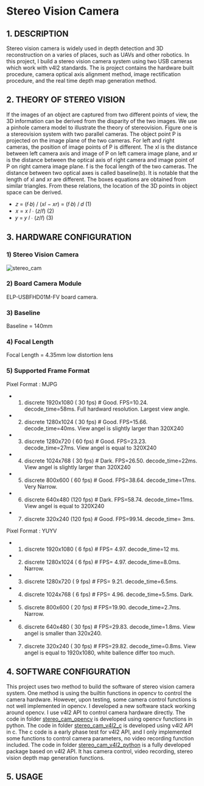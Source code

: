 # Stereo Vision Camera
## 1. DESCRIPTION
Stereo vision camera is widely used in depth detection and 3D reconstruction on a varies of places, such as UAVs and other robotics. In this project, I build a stereo vision camera system using two USB cameras which work with v4l2 standards. The is project contains the hardware built procedure, camera optical axis alignment method, image rectification procedure, and the real time depth map generation method.

## 2. THEORY OF STEREO VISION
If the images of an object are captured from two different points of view, the 3D information can be derived from the disparity of the two images. We use a pinhole camera model to illustrate the theory of stereovision. Figure one is a stereovision system with two parallel cameras. The object point P is projected on the image plane of the two cameras. For left and right cameras, the position of image points of P is different. The xl is the distance between left camera axis and image of P on left camera image plane, and xr is the distance between the optical axis of right camera and image point of P on right camera image plane. f is the focal length of the two cameras. The distance between two optical axes is called baseline(b). It is notable that the length of xl and xr are different. The boxes equations are obtained from similar triangles. From these relations, the location of the 3D points in object space can be derived.
-  𝑧 = (𝑓∙𝑏) / (𝑥𝑙 − 𝑥𝑟) = (𝑓∙𝑏) / 𝑑    (1)  
-  𝑥 = 𝑥 𝑙 ∙ (𝑧/𝑓)                      (2)  
-  𝑦 = 𝑦 𝑙 ∙ (𝑧/𝑓)                      (3)  

## 3. HARDWARE CONFIGURATION
### 1) Stereo Vision Camera
![stereo_cam](pic/stereo_cam.jpg)

### 2) Board Camera Module
ELP-USBFHD01M-FV board camera.

### 3) Baseline
Baseline = 140mm

### 4) Focal Length
Focal Length = 4.35mm low distortion lens

### 5) Supported Frame Format
Pixel Format : MJPG  
- 1) discrete 1920x1080 ( 30 fps) # Good. FPS=10.24. decode_time=58ms. Full hardward resolution. Largest view angle.
- 2) discrete 1280x1024 ( 30 fps) # Good. FPS=15.66. decode_time=40ms. View angel is slightly larger than 320X240
- 3) discrete 1280x720  ( 60 fps) # Good. FPS=23.23. decode_time=27ms. View angel is equal to 320X240
- 4) discrete 1024x768  ( 30 fps) # Dark. FPS=26.50. decode_time=22ms. View angel is slightly larger than 320X240
- 5) discrete  800x600  ( 60 fps) # Good. FPS=38.64. decode_time=17ms. Very Narrow.
- 6) discrete  640x480  (120 fps) # Dark. FPS=58.74. decode_time=11ms. View angel is equal to 320X240
- 7) discrete  320x240  (120 fps) # Good. FPS=99.14. decode_time= 3ms. 

Pixel Format : YUYV
- 1) discrete 1920x1080 (  6 fps) # FPS= 4.97. decode_time=12 ms.
- 2) discrete 1280x1024 (  6 fps) # FPS= 4.97. decode_time=8.0ms. Narrow.
- 3) discrete 1280x720  (  9 fps) # FPS= 9.21. decode_time=6.5ms.
- 4) discrete 1024x768  (  6 fps) # FPS= 4.96. decode_time=5.5ms. Dark. 
- 5) discrete  800x600  ( 20 fps) # FPS=19.90. decode_time=2.7ms. Narrow.
- 6) discrete  640x480  ( 30 fps) # FPS=29.83. decode_time=1.8ms. View angel is smaller than 320x240.
- 7) discrete  320x240  ( 30 fps) # FPS=29.82. decode_time=0.8ms. View angel is equal to 1920x1080, white ballence differ too much.

## 4. SOFTWARE CONFIGURATION
This project uses two method to build the software of stereo vision camera system. One method is using the builtin functions in opencv to control the camera hardware. However, upon testing, some camera control functions is not well implemented in opencv. I developed a new software stack working around opencv. I use v4l2 API to control camera hardware directly. The code in folder [stereo_cam_opencv](stereo_cam_opencv/) is developed using opencv functions in python. The code in folder [stereo_cam_v4l2_c](stereo_cam_v4l2_c/) is developed using v4l2 API in c. The c code is a early phase test for v4l2 API, and I only implemented some functions to control camera parameters, no video recording function included. The code in folder [stereo_cam_v4l2_python](stereo_cam_v4l2_python/) is a fully developed package based on v4l2 API. It has camera control, video recording, stereo vision depth map generation functions. 

## 5. USAGE

